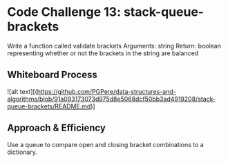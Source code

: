 # Code Challenge 13:  stack-queue-brackets

Write a function called validate brackets
Arguments: string
Return: boolean
representing whether or not the brackets in the string are balanced

## Whiteboard Process

![alt text][(https://github.com/PGPere/data-structures-and-algorithms/blob/91a093173073d975d8e5068dcf50bb3ad4919208/stack-queue-brackets/README.md)]

## Approach & Efficiency

Use a queue to compare open and closing bracket combinations to a dictionary.
